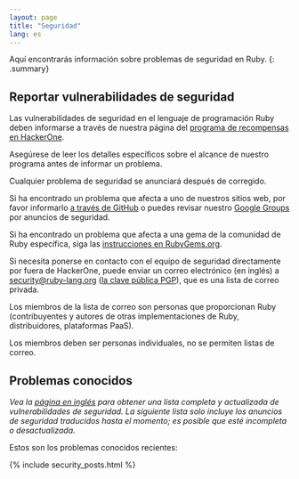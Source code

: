 ```yaml
---
layout: page
title: "Seguridad"
lang: es
---
```


Aquí encontrarás información sobre problemas de seguridad en Ruby.
{: .summary}

## Reportar vulnerabilidades de seguridad

Las vulnerabilidades de seguridad en el lenguaje de programación Ruby deben informarse a través de nuestra página del [programa de recompensas en HackerOne](https://hackerone.com/ruby).

Asegúrese de leer los detalles específicos sobre el alcance de nuestro programa antes de informar un problema.

Cualquier problema de seguridad se anunciará después de corregido.

Si ha encontrado un problema que afecta a uno de nuestros sitios web, por favor
informarlo [a través de GitHub](https://github.com/ruby/www.ruby-lang.org/issues/new) o puedes revisar nuestro [Google Groups](https://groups.google.com/g/ruby-security-ann) por anuncios de seguridad.

Si ha encontrado un problema que afecta a una gema de la comunidad de Ruby específica, siga las
[instrucciones en RubyGems.org](http://guides.rubygems.org/security/#reporting-security-vulnerabilities).

Si necesita ponerse en contacto con el equipo de seguridad directamente por fuera
de HackerOne, puede enviar un correo electrónico (en inglés) a security@ruby-lang.org
([la clave pública PGP](/security.asc)), que es una lista de correo privada.

Los miembros de la lista de correo son personas que proporcionan Ruby (contribuyentes y autores de otras implementaciones de Ruby, distribuidores, plataformas PaaS).

Los miembros deben ser personas individuales, no se permiten listas de correo.

## Problemas conocidos

_Vea la [página en inglés](/en/security/) para obtener una lista completa y actualizada de vulnerabilidades de seguridad.
La siguiente lista solo incluye los anuncios de seguridad traducidos hasta el momento; es posible que esté incompleta o desactualizada._

Estos son los problemas conocidos recientes:

{% include security_posts.html %}
